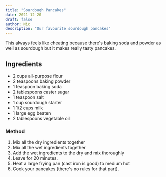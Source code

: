 ```yaml
---
title: "Sourdough Pancakes"
date: 2021-12-20
draft: false
author: Nic 
description: "Our favourite sourdough pancakes"
---
```


This always feels like cheating because there's baking soda and powder as well as sourdough but it makes really tasty pancakes.

<!--more-->

## Ingredients

* 2 cups all-purpose flour
* 2 teaspoons baking powder
* 1 teaspoon baking soda
* 2 tablespoons caster sugar
* 1 teaspoon salt
* 1 cup sourdough starter
* 1 1/2 cups milk
* 1 large egg beaten
* 2 tablespoons vegetable oil

### Method

1. Mix all the dry ingredients together
2. Mix all the wet ingredients together
3. Add the wet ingredients to the dry and mix thoroughly
4. Leave for 20 minutes.
5. Heat a large frying pan (cast iron is good) to medium hot
6. Cook your pancakes (there's no rules for that part).

